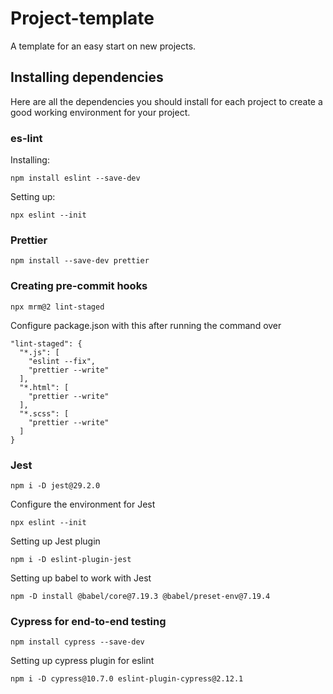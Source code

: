 # Project-template

A template for an easy start on new projects.

## Installing dependencies

Here are all the dependencies you should install for each project to create a good working environment for your project.

### es-lint

Installing:

```
npm install eslint --save-dev
```

Setting up:

```
npx eslint --init
```

### Prettier

```
npm install --save-dev prettier
```

### Creating pre-commit hooks

```
npx mrm@2 lint-staged
```

Configure package.json with this after running the command over

```
"lint-staged": {
  "*.js": [
    "eslint --fix",
    "prettier --write"
  ],
  "*.html": [
    "prettier --write"
  ],
  "*.scss": [
    "prettier --write"
  ]
}
```

### Jest

```
npm i -D jest@29.2.0
```

Configure the environment for Jest

```
npx eslint --init
```

Setting up Jest plugin

```
npm i -D eslint-plugin-jest
```

Setting up babel to work with Jest

```
npm -D install @babel/core@7.19.3 @babel/preset-env@7.19.4
```

### Cypress for end-to-end testing

```
npm install cypress --save-dev
```

Setting up cypress plugin for eslint

```
npm i -D cypress@10.7.0 eslint-plugin-cypress@2.12.1
```